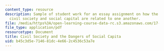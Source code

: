 ```yaml
---
content_type: resource
description: Sample of student work for an essay assignment on how the concepts of
  civil society and social capital are related to one another.
file: /media/https%3A/open-learning-course-data-rc.s3.amazonaws.com/17-905-forms-of-political-participation-old-and-new-spring-2005/b45c3d5e714681dc4e662c4536c53a7e_paper1_rewrite.pdf
file_type: application/pdf
resourcetype: Document
title: Civil Society and the Dangers of Social Capita
uid: b45c3d5e-7146-81dc-4e66-2c4536c53a7e
---
```

